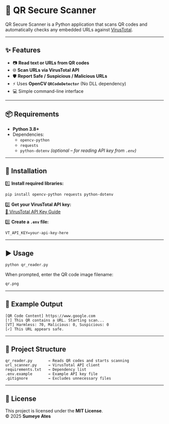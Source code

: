 # 📌 QR Secure Scanner

QR Secure Scanner is a Python application that scans QR codes and automatically checks any embedded URLs against [VirusTotal](https://www.virustotal.com/).

---

## ✨ Features
- 📷 **Read text or URLs from QR codes**
- 🌐 **Scan URLs via VirusTotal API**
- 🛡 **Report Safe / Suspicious / Malicious URLs**
- ⚡ Uses **OpenCV `QRCodeDetector`** (No DLL dependency)
- 💻 Simple command-line interface

---

## 📦 Requirements
- **Python 3.8+**
- Dependencies:
  - `opencv-python`
  - `requests`
  - `python-dotenv` *(optional – for reading API key from `.env`)*

---

## 🚀 Installation

1️⃣ **Install required libraries:**
```bash
pip install opencv-python requests python-dotenv
```

2️⃣ **Get your VirusTotal API key:**  
[📄 VirusTotal API Key Guide](https://developers.virustotal.com/reference/getting-started)

3️⃣ **Create a `.env` file:**
```env
VT_API_KEY=your-api-key-here
```

---

## ▶️ Usage
```bash
python qr_reader.py
```

When prompted, enter the QR code image filename:
```bash
qr.png
```

---

## 📌 Example Output
```
[QR Code Content] https://www.google.com
[!] This QR contains a URL. Starting scan...
[VT] Harmless: 70, Malicious: 0, Suspicious: 0
[✓] This URL appears safe.
```

---

## 📂 Project Structure
```
qr_reader.py       → Reads QR codes and starts scanning
url_scanner.py     → VirusTotal API client
requirements.txt   → Dependency list
.env.example       → Example API key file
.gitignore         → Excludes unnecessary files
```

---

## 📝 License
This project is licensed under the **MIT License**.  
© 2025 **Sumeye Ates**
